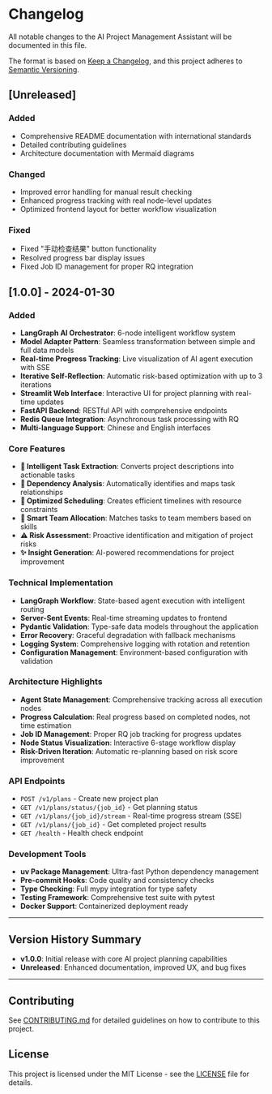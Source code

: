 # Changelog

All notable changes to the AI Project Management Assistant will be documented in this file.

The format is based on [Keep a Changelog](https://keepachangelog.com/en/1.0.0/),
and this project adheres to [Semantic Versioning](https://semver.org/spec/v2.0.0.html).

## [Unreleased]

### Added
- Comprehensive README documentation with international standards
- Detailed contributing guidelines
- Architecture documentation with Mermaid diagrams

### Changed
- Improved error handling for manual result checking
- Enhanced progress tracking with real node-level updates
- Optimized frontend layout for better workflow visualization

### Fixed
- Fixed "手动检查结果" button functionality
- Resolved progress bar display issues
- Fixed Job ID management for proper RQ integration

## [1.0.0] - 2024-01-30

### Added
- **LangGraph AI Orchestrator**: 6-node intelligent workflow system
- **Model Adapter Pattern**: Seamless transformation between simple and full data models
- **Real-time Progress Tracking**: Live visualization of AI agent execution with SSE
- **Iterative Self-Reflection**: Automatic risk-based optimization with up to 3 iterations
- **Streamlit Web Interface**: Interactive UI for project planning with real-time updates
- **FastAPI Backend**: RESTful API with comprehensive endpoints
- **Redis Queue Integration**: Asynchronous task processing with RQ
- **Multi-language Support**: Chinese and English interfaces

### Core Features
- **🧠 Intelligent Task Extraction**: Converts project descriptions into actionable tasks
- **🔗 Dependency Analysis**: Automatically identifies and maps task relationships
- **📅 Optimized Scheduling**: Creates efficient timelines with resource constraints
- **👥 Smart Team Allocation**: Matches tasks to team members based on skills
- **⚠️ Risk Assessment**: Proactive identification and mitigation of project risks
- **✨ Insight Generation**: AI-powered recommendations for project improvement

### Technical Implementation
- **LangGraph Workflow**: State-based agent execution with intelligent routing
- **Server-Sent Events**: Real-time streaming updates to frontend
- **Pydantic Validation**: Type-safe data models throughout the application
- **Error Recovery**: Graceful degradation with fallback mechanisms
- **Logging System**: Comprehensive logging with rotation and retention
- **Configuration Management**: Environment-based configuration with validation

### Architecture Highlights
- **Agent State Management**: Comprehensive tracking across all execution nodes
- **Progress Calculation**: Real progress based on completed nodes, not time estimation
- **Job ID Management**: Proper RQ job tracking for progress updates
- **Node Status Visualization**: Interactive 6-stage workflow display
- **Risk-Driven Iteration**: Automatic re-planning based on risk score improvement

### API Endpoints
- `POST /v1/plans` - Create new project plan
- `GET /v1/plans/status/{job_id}` - Get planning status
- `GET /v1/plans/{job_id}/stream` - Real-time progress stream (SSE)
- `GET /v1/plans/{job_id}` - Get completed project results
- `GET /health` - Health check endpoint

### Development Tools
- **uv Package Management**: Ultra-fast Python dependency management
- **Pre-commit Hooks**: Code quality and consistency checks
- **Type Checking**: Full mypy integration for type safety
- **Testing Framework**: Comprehensive test suite with pytest
- **Docker Support**: Containerized deployment ready

---

## Version History Summary

- **v1.0.0**: Initial release with core AI project planning capabilities
- **Unreleased**: Enhanced documentation, improved UX, and bug fixes

---

## Contributing

See [CONTRIBUTING.md](CONTRIBUTING.md) for detailed guidelines on how to contribute to this project.

## License

This project is licensed under the MIT License - see the [LICENSE](LICENSE) file for details. 
